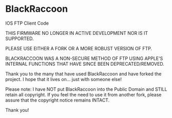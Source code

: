 # BlackRaccoon
IOS FTP Client Code

THIS FIRMWARE NO LONGER IN ACTIVE DEVELOPMENT NOR IS IT SUPPORTED.

PLEASE USE EITHER A FORK OR A MORE ROBUST VERSION OF FTP.

BLACKRACCOON WAS A NON-SECURE METHOD OF FTP USING APPLE'S INTERNAL FUNCTIONS
THAT HAVE SINCE BEEN DEPRECATED/REMOVED.

Thank you to the many that have used BlackRaccoon and have forked the project.
I hope that it lives on... just with someone else!

Please note: I have NOT put BlackRaccoon into the Public Domain and STILL retain
all copyright. If you feel the need to use it from another fork, please assure
that the copyright notice remains INTACT.

Thank you!
